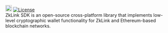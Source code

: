 [<img alt="build status" src="https://img.shields.io/github/actions/workflow/status/zkLinkProtocol/zklink_sdk/ci.yml?branch=main&style=for-the-badge" height="20">](https://github.com/zkLinkProtocol/zklink_sdk/actions?query=branch%3Amain)
[![License](https://img.shields.io/badge/License-Apache_2.0-blue.svg)](https://opensource.org/licenses/Apache-2.0)  
ZkLink SDK is an open-source cross-platform library that implements low-level cryptographic wallet functionality
for ZkLink and Ethereum-based  blockchain networks.